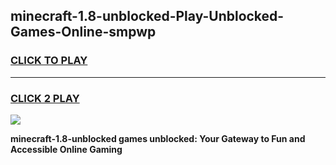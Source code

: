 
## minecraft-1.8-unblocked-Play-Unblocked-Games-Online-smpwp
<h3>
<a href="https://premium76.site?title=minecraft-1.8-unblocked&ref=25A">CLICK TO PLAY</a></h3>
<hr>

<h3>
<a href="https://premium76.site?title=minecraft-1.8-unblocked&ref=25A">CLICK 2 PLAY</a>
  
</h3>

<a href="https://premium76.site?title=minecraft-1.8-unblocked&ref=25A"><img src="https://clearcache.store/games.png"></a>


**minecraft-1.8-unblocked games unblocked: Your Gateway to Fun and Accessible Online Gaming**
